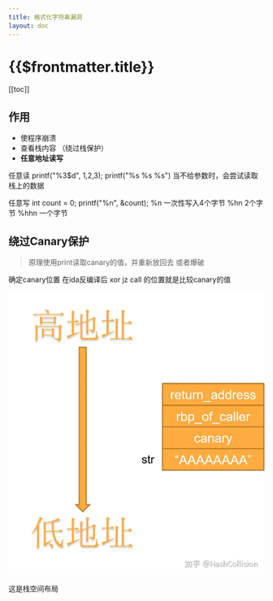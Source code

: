```yaml
---
title: 格式化字符串漏洞
layout: doc
---
```

# {{$frontmatter.title}}
[[toc]]

## 作用
- 使程序崩溃
- 查看栈内容 （绕过栈保护）
- **任意地址读写**

任意读
printf("%3$d", 1,2,3);
printf("%s %s %s")
当不给参数时，会尝试读取栈上的数据

任意写
int count = 0;
printf("%n", &count);
%n      一次性写入4个字节
%hn     2个字节
%hhn    一个字节


## 绕过Canary保护
> 原理使用print读取canary的值，并重新放回去
> 或者爆破

确定canary位置
在ida反编译后 xor jz call 的位置就是比较canary的值

![alt text](image-20.png)

这是栈空间布局


